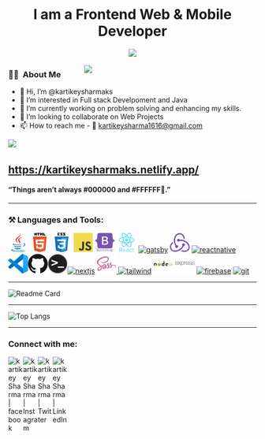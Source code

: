 <h1 align="center">I am a Frontend Web & Mobile Developer</h1>
<p align="center">
  <a href="https://github.com/DenverCoder1/readme-typing-svg"><img src="https://readme-typing-svg.herokuapp.com/?lines=Frontend%20Developer;React-JS%20Developer;UI/UX%20Developer;Web%20and%20Mobile%20Apps%20Developer;Being%20sincere%20and%20diligent&center=true&width=380&height=65"></a>
</p>


<img align="right" src='https://qtcinfotech.com/images/web-development/cms-website-development-service.gif' width="350"/>

### 👨‍💻  &nbsp;About Me

- 👋 Hi, I’m @kartikeysharmaks 
- 👀 I’m interested in Full stack Develpoment and Java
- 🌱 I’m currently working on problem solving and enhancing my skills.
- 💞️ I’m looking to collaborate on Web Projects
- 📫 How to reach me - 📩 kartikeysharma1616@gmail.com


![](https://komarev.com/ghpvc/?username=kartikeysharmaks&color=blue)



https://kartikeysharmaks.netlify.app/
-



#### “Things aren’t always #000000 and #FFFFFF🌈.”

_______________________________________________________________________________________________________________________________________________________________________

### ⚒️  Languages and Tools:
  
<a href="https://www.java.com" title="java" target="_blank"><img src="https://raw.githubusercontent.com/devicons/devicon/master/icons/java/java-original.svg" alt="java" width="40" height="40"/></a> <a href="https://www.w3.org/html/" title="html5" target="_blank"><img src="https://raw.githubusercontent.com/devicons/devicon/master/icons/html5/html5-original-wordmark.svg" alt="html5" width="40" height="40"/></a> <a href="https://www.w3schools.com/css/" title="css3" target="_blank"><img src="https://raw.githubusercontent.com/devicons/devicon/master/icons/css3/css3-original-wordmark.svg" alt="css3" width="40" height="40"/></a> <a href="https://developer.mozilla.org/en-US/docs/Web/JavaScript" title= "javascript" et="_blank"><img src="https://raw.githubusercontent.com/devicons/devicon/master/icons/javascript/javascript-original.svg" alt="javascript" width="40" height="40"/></a> <a href="https://getbootstrap.com" title= "bootstrap" target="_blank"><img src="https://raw.githubusercontent.com/devicons/devicon/master/icons/bootstrap/bootstrap-plain-wordmark.svg" alt="bootstrap" width="40" height="40"/></a> <a href="https://reactjs.org/" title="reactjs" get="_blank"><img src="https://raw.githubusercontent.com/devicons/devicon/master/icons/react/react-original-wordmark.svg" alt="react" width="40" height="40"/></a> <a href="https://www.gatsbyjs.com/" title="gatsbyjs" target="_blank"><img src="https://www.vectorlogo.zone/logos/gatsbyjs/gatsbyjs-icon.svg" alt="gatsby" width="40" height="40"/></a> <a href="https://redux.js.org" title="redux" target="_blank"><img src="https://raw.githubusercontent.com/devicons/devicon/master/icons/redux/redux-original.svg" alt="redux" width="40" height="40"/></a> <a href="https://reactnative.dev/" title="react native" target="_blank"><img src="https://reactnative.dev/img/header_logo.svg" alt="reactnative" width="40" height="40"/></a> <a href="https://nextjs.org/" title="nextjs" target="_blank"><img src="https://www.rlogical.com/wp-content/uploads/2021/08/Rlogical-Blog-Images-thumbnail.png" alt="nextjs" width="40" height="40"/></a> <a href="https://sass-lang.com" title= "sass" target="_blank"><img src="https://raw.githubusercontent.com/devicons/devicon/master/icons/sass/sass-original.svg" alt="sass" width="40" height="40"/> </a> <a href="https://tailwindcss.com/" target="_blank" title="tailwind"><img src="https://www.vectorlogo.zone/logos/tailwindcss/tailwindcss-icon.svg" alt="tailwind" width="40" height="40"/></a> <a href="https://nodejs.org" title="nodejs" target="_blank"><img src="https://raw.githubusercontent.com/devicons/devicon/master/icons/nodejs/nodejs-original-wordmark.svg" alt="nodejs" width="40" height="40"/></a>  <a href="https://expressjs.com" title="expressjs" target="_blank"><img src="https://raw.githubusercontent.com/devicons/devicon/master/icons/express/express-original-wordmark.svg" alt="express" width="40" height="40"/></a> <a href="https://firebase.google.com/" title="firebase" target="_blank"><img src="https://www.vectorlogo.zone/logos/firebase/firebase-icon.svg" alt="firebase" width="40" height="40"/></a>
<img align="left" alt="Visual Studio Code"  width="40" height="40"  src="https://raw.githubusercontent.com/github/explore/80688e429a7d4ef2fca1e82350fe8e3517d3494d/topics/visual-studio-code/visual-studio-code.png" />
<a href="https://git-scm.com/" title="git" target="_blank"><img src="https://www.vectorlogo.zone/logos/git-scm/git-scm-icon.svg" alt="git" width="40" height="40"/> </a> <img align="left" alt="GitHub"  width="40" height="40"  src="https://raw.githubusercontent.com/github/explore/78df643247d429f6cc873026c0622819ad797942/topics/github/github.png" /> <img align="left" alt="Terminal" width="40" height="40" src="https://raw.githubusercontent.com/github/explore/80688e429a7d4ef2fca1e82350fe8e3517d3494d/topics/terminal/terminal.png" />

 
 ---

![Readme Card](https://github-readme-stats.vercel.app/api?username=kartikeysharmaks&bg_color=30,e96443,904e95&title_color=fff&text_color=fff&show_icons=true&hide=contribs,prs)

---

![Top Langs](https://github-readme-stats.vercel.app/api/top-langs/?username=kartikeysharmaks&layout=compact)

---

### Connect with me: 

 [<img align="left" alt="kartikey Sharma | facebook" width="30px" src="https://cdn.jsdelivr.net/npm/simple-icons@v3/icons/facebook.svg" />][facebook]
 [<img align="left" alt="kartikey Sharma | Instagram" width="30px" src="https://cdn.jsdelivr.net/npm/simple-icons@v3/icons/instagram.svg" />][instagram]
 [<img align="left" alt="kartikey Sharma | Twitter" width="30px" src="https://cdn.jsdelivr.net/npm/simple-icons@v3/icons/twitter.svg" />][twitter]
 [<img align="left" alt="kartikey Sharma | LinkedIn" width="30px" src="https://cdn.jsdelivr.net/npm/simple-icons@v3/icons/linkedin.svg" />][linkedin]


[facebook]: https://www.facebook.com/kartikey.sharma.9480111
[website]: https://kartikeysharmaks.github.io/
[instagram]: https://instagram.com/kartikey_sharma.ks
[twitter]: https://twitter.com/Kartikey0302
[linkedin]: https://www.linkedin.com/in/kartikeysharmaks/
<!---
kartikeysharmaks/kartikeysharmaks is a ✨ special ✨ repository because its `README.md` (this file) appears on your GitHub profile.
You can click the Preview link to take a look at your changes.
--->
